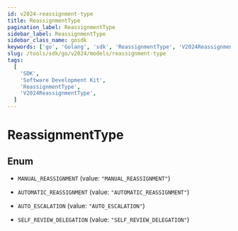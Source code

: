 ```yaml
---
id: v2024-reassignment-type
title: ReassignmentType
pagination_label: ReassignmentType
sidebar_label: ReassignmentType
sidebar_class_name: gosdk
keywords: ['go', 'Golang', 'sdk', 'ReassignmentType', 'V2024ReassignmentType']
slug: /tools/sdk/go/v2024/models/reassignment-type
tags:
  [
    'SDK',
    'Software Development Kit',
    'ReassignmentType',
    'V2024ReassignmentType',
  ]
---
```


# ReassignmentType

## Enum

- `MANUAL_REASSIGNMENT` (value: `"MANUAL_REASSIGNMENT"`)

- `AUTOMATIC_REASSIGNMENT` (value: `"AUTOMATIC_REASSIGNMENT"`)

- `AUTO_ESCALATION` (value: `"AUTO_ESCALATION"`)

- `SELF_REVIEW_DELEGATION` (value: `"SELF_REVIEW_DELEGATION"`)
